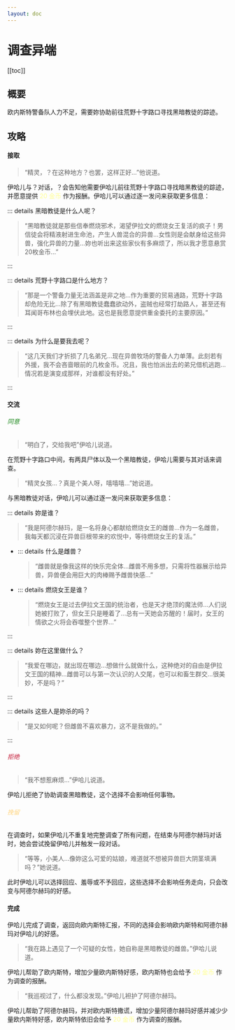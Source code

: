```yaml
---
layout: doc
---
```


# 调查异端

[[toc]]

## 概要

欧内斯特警备队人力不足，需要妳协助前往荒野十字路口寻找黑暗教徒的踪迹。

## 攻略

#### 接取

> “精灵，？在这种地方？也罢，这样正好…”他说道。

伊哈儿与？对话，？会告知他需要伊哈儿前往荒野十字路口寻找暗黑教徒的踪迹，并愿意提供 <span style="color: #ffff8f">20 金币</span> 作为报酬。伊哈儿可以通过逐一发问来获取更多信息：

::: details 黑暗教徒是什么人呢？

> “黑暗教徒就是那些信奉燃烧邪术，渴望伊拉文的燃烧女王复活的疯子！男信徒会将精液射进生命池，产生人兽混合的异兽…女性则是会献身给这些异兽，强化异兽的力量…妳也听出来这些家伙有多麻烦了，所以我才愿意悬赏20枚金币…”

:::

::: details 荒野十字路口是什么地方？

> “那是一个警备力量无法涵盖是非之地…作为重要的贸易通路，荒野十字路却危险无比…除了有黑暗教徒蠢蠢欲动外，盗贼也经常打劫路人，甚至还有耳闻哥布林也会埋伏此地。这也是我愿意提供重金委托的主要原因。”

:::

::: details 为什么是要我去呢？

> “这几天我们才折损了几名弟兄…现在异兽牧场的警备人力单薄。此刻若有外援，我不会吝啬眼前的几枚金币。况且，我也怕派出去的弟兄借机逃跑…情况若是演变成那样，对谁都没有好处。”

:::

#### 交流

###### <span style="color: #228b22">同意</span>

> “明白了，交给我吧”伊哈儿说道。

在荒野十字路口中间，有两具尸体以及一个黑暗教徒，伊哈儿需要与其对话来调查。

> “精灵女孩…？真是个美人呀，嘻嘻嘻…”她说道。

与黑暗教徒对话，伊哈儿可以通过逐一发问来获取更多信息：

::: details 妳是谁？

> “我是阿德尔赫玛，是一名将身心都献给燃烧女王的雌兽…作为一名雌兽，我每天都沉浸在异兽巨根带来的欢悦中，等待燃烧女王的复活。”

- ::: details 什么是雌兽？

  > “雌兽就是像我这样的快乐完全体…雌兽不用多想，只需将性器展示给异兽，异兽便会用巨大的肉棒赐予雌兽快感…”

- ::: details 燃烧女王是谁？

  > “燃烧女王是过去伊拉文王国的统治者，也是天才绝顶的魔法师…人们说她被打败了，但女王只是睡着了…总有一天她会苏醒的！届时，女王的情欲之火将会吞噬整个世界…”

:::

::: details 妳在这里做什么？

> “我爱在哪边，就出现在哪边…想做什么就做什么，这种绝对的自由是伊拉文王国的精神…雌兽可以与第一次认识的人交尾，也可以和畜生群交…很美妙，不是吗？”

:::

::: details 这些人是妳杀的吗？

> “是又如何呢？但雌兽不喜欢暴力，这不是我做的。”

:::

###### <span style="color: #c41e3a">拒绝</span>

> “我不想惹麻烦…”伊哈儿说道。

伊哈儿拒绝了协助调查黑暗教徒，这个选择不会影响任何事物。

###### <span style="color: #ffd580">挽留</span>

在调查时，如果伊哈儿不重复地完整调查了所有问题，在结束与阿德尔赫玛对话时，她会尝试挽留伊哈儿并触发一段对话。

> “等等，小美人…像妳这么可爱的姑娘，难道就不想被异兽巨大阴茎填满吗？”她说道。

此时伊哈儿可以选择回应、羞辱或不予回应，这些选择不会影响任务走向，只会改变与阿德尔赫玛的好感。

#### 完成

伊哈儿完成了调查，返回向欧内斯特汇报，不同的选择会影响欧内斯特和阿德尔赫玛对伊哈儿的好感。

> “我在路上遇见了一个可疑的女性，她自称是黑暗教徒的雌兽。”伊哈儿说道。

伊哈儿帮助了欧内斯特，增加少量欧内斯特好感，欧内斯特也会给予 <span style="color: #ffff8f">20 金币</span> 作为调查的报酬。

> “我巡视过了，什么都没发现。”伊哈儿袒护了阿德尔赫玛。

伊哈儿帮助了阿德尔赫玛，并对欧内斯特撒谎，增加少量阿德尔赫玛好感并减少少量欧内斯特好感，欧内斯特依旧会给予 <span style="color: #ffff8f">20 金币</span> 作为调查的报酬。
